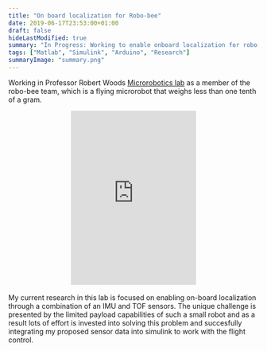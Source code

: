 ```yaml
---
title: "On board localization for Robo-bee"
date: 2019-06-17T23:53:00+01:00
draft: false
hideLastModified: true
summary: "In Progress: Working to enable onboard localization for robo-bee."
tags: ["Matlab", "Simulink", "Arduino", "Research"]
summaryImage: "summary.png"
---
```


Working in Professor Robert Woods [Microrobotics lab](https://www.micro.seas.harvard.edu/) as a member of the robo-bee team, which is a flying microrobot that weighs less than one tenth of a gram.
<div align = "center">
<iframe style="width:50%; height:350px"  src="https://www.youtube.com/embed/hEZ7rHRifVc" title="YouTube video player" frameborder="0" allow="accelerometer; autoplay; clipboard-write; encrypted-media; gyroscope; picture-in-picture" allowfullscreen></iframe>
</div>

<br>
My current research in this lab is focused on enabling on-board localization through a combination of an IMU and TOF sensors. The unique challenge is presented by the limited payload capabilities of such a small robot and as a result lots of effort is invested into solving this problem and succesfully integrating my proposed sensor data into simulink to work with the flight control.
